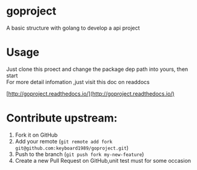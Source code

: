 # goproject

A basic structure with golang to develop a api project

# Usage

Just clone this proect and change the package dep path into yours, then start  
For more detail infomation ,just visit this doc on readdocs  

[http://goproject.readthedocs.io/](http://goproject.readthedocs.io/)

# Contribute upstream:

1. Fork it on GitHub
2. Add your remote (`git remote add fork git@github.com:keyboard1989/goproject.git`)
3. Push to the branch (`git push fork my-new-feature`)
4. Create a new Pull Request on GitHub,unit test must for some occasion  

